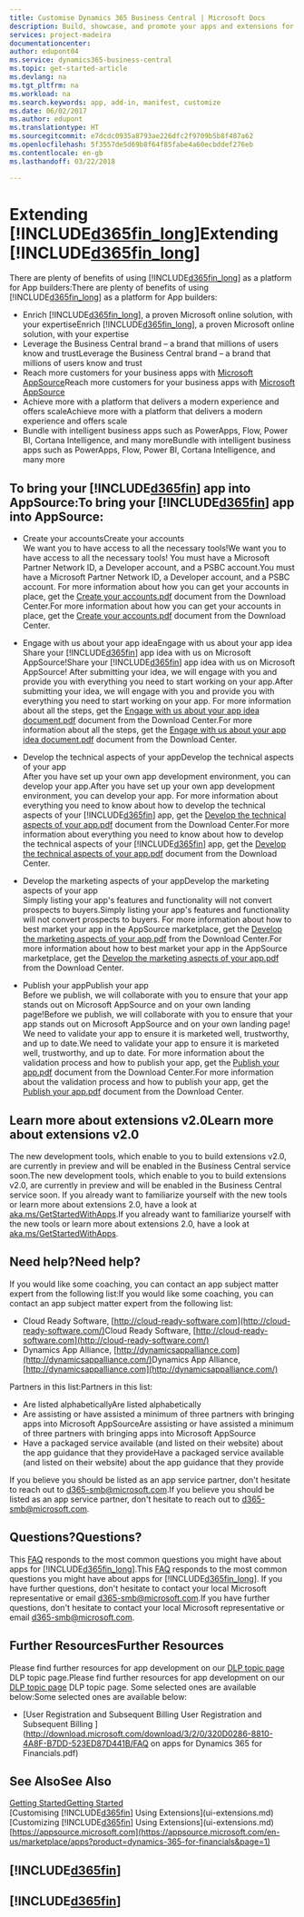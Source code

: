 ```yaml
---
title: Customise Dynamics 365 Business Central | Microsoft Docs
description: Build, showcase, and promote your apps and extensions for Business Central .
services: project-madeira
documentationcenter: 
author: edupont04
ms.service: dynamics365-business-central
ms.topic: get-started-article
ms.devlang: na
ms.tgt_pltfrm: na
ms.workload: na
ms.search.keywords: app, add-in, manifest, customize
ms.date: 06/02/2017
ms.author: edupont
ms.translationtype: HT
ms.sourcegitcommit: e7dcdc0935a8793ae226dfc2f9709b5b8f487a62
ms.openlocfilehash: 5f3557de5d69b8f64f85fabe4a60ecbddef276eb
ms.contentlocale: en-gb
ms.lasthandoff: 03/22/2018

---
```

# <a name="extending-included365finlongincludesd365finlongmdmd"></a><span data-ttu-id="1bbc1-103">Extending [!INCLUDE[d365fin_long](includes/d365fin_long_md.md)]</span><span class="sxs-lookup"><span data-stu-id="1bbc1-103">Extending [!INCLUDE[d365fin_long](includes/d365fin_long_md.md)]</span></span>
<span data-ttu-id="1bbc1-104">There are plenty of benefits of using [!INCLUDE[d365fin_long](includes/d365fin_long_md.md)] as a platform for App builders:</span><span class="sxs-lookup"><span data-stu-id="1bbc1-104">There are plenty of benefits of using [!INCLUDE[d365fin_long](includes/d365fin_long_md.md)] as a platform for App builders:</span></span>

* <span data-ttu-id="1bbc1-105">Enrich [!INCLUDE[d365fin_long](includes/d365fin_long_md.md)], a proven Microsoft online solution, with your expertise</span><span class="sxs-lookup"><span data-stu-id="1bbc1-105">Enrich [!INCLUDE[d365fin_long](includes/d365fin_long_md.md)], a proven Microsoft online solution, with your expertise</span></span>  
* <span data-ttu-id="1bbc1-106">Leverage the Business Central brand – a brand that millions of users know and trust</span><span class="sxs-lookup"><span data-stu-id="1bbc1-106">Leverage the Business Central brand – a brand that millions of users know and trust</span></span>  
* <span data-ttu-id="1bbc1-107">Reach more customers for your business apps with [Microsoft AppSource](https://appsource.microsoft.com/)</span><span class="sxs-lookup"><span data-stu-id="1bbc1-107">Reach more customers for your business apps with [Microsoft AppSource](https://appsource.microsoft.com/)</span></span>  
* <span data-ttu-id="1bbc1-108">Achieve more with a platform that delivers a modern experience and offers scale</span><span class="sxs-lookup"><span data-stu-id="1bbc1-108">Achieve more with a platform that delivers a modern experience and offers scale</span></span>  
* <span data-ttu-id="1bbc1-109">Bundle with intelligent business apps such as PowerApps, Flow, Power BI, Cortana Intelligence, and many more</span><span class="sxs-lookup"><span data-stu-id="1bbc1-109">Bundle with intelligent business apps such as PowerApps, Flow, Power BI, Cortana Intelligence, and many more</span></span>  

## <a name="to-bring-your-included365finincludesd365finmdmd-app-into-appsource"></a><span data-ttu-id="1bbc1-110">To bring your [!INCLUDE[d365fin](includes/d365fin_md.md)] app into AppSource:</span><span class="sxs-lookup"><span data-stu-id="1bbc1-110">To bring your [!INCLUDE[d365fin](includes/d365fin_md.md)] app into AppSource:</span></span>
+ <span data-ttu-id="1bbc1-111">Create your accounts</span><span class="sxs-lookup"><span data-stu-id="1bbc1-111">Create your accounts</span></span>  
<span data-ttu-id="1bbc1-112">We want you to have access to all the necessary tools!</span><span class="sxs-lookup"><span data-stu-id="1bbc1-112">We want you to have access to all the necessary tools!</span></span> <span data-ttu-id="1bbc1-113">You must have a Microsoft Partner Network ID, a Developer account, and a PSBC account.</span><span class="sxs-lookup"><span data-stu-id="1bbc1-113">You must have a Microsoft Partner Network ID, a Developer account, and a PSBC account.</span></span>
<span data-ttu-id="1bbc1-114">For more information about how you can get your accounts in place, get the [Create your accounts.pdf](https://go.microsoft.com/fwlink/?linkid=841514) document from the Download Center.</span><span class="sxs-lookup"><span data-stu-id="1bbc1-114">For more information about how you can get your accounts in place, get the [Create your accounts.pdf](https://go.microsoft.com/fwlink/?linkid=841514) document from the Download Center.</span></span>

+ <span data-ttu-id="1bbc1-115">Engage with us about your app idea</span><span class="sxs-lookup"><span data-stu-id="1bbc1-115">Engage with us about your app idea</span></span>  
<span data-ttu-id="1bbc1-116">Share your [!INCLUDE[d365fin](includes/d365fin_md.md)] app idea with us on Microsoft AppSource!</span><span class="sxs-lookup"><span data-stu-id="1bbc1-116">Share your [!INCLUDE[d365fin](includes/d365fin_md.md)] app idea with us on Microsoft AppSource!</span></span> <span data-ttu-id="1bbc1-117">After submitting your idea, we will engage with you and provide you with everything you need to start working on your app.</span><span class="sxs-lookup"><span data-stu-id="1bbc1-117">After submitting your idea, we will engage with you and provide you with everything you need to start working on your app.</span></span>
<span data-ttu-id="1bbc1-118">For more information about all the steps, get the [Engage with us about your app idea document.pdf](https://go.microsoft.com/fwlink/?linkid=841515) document from the Download Center.</span><span class="sxs-lookup"><span data-stu-id="1bbc1-118">For more information about all the steps, get the [Engage with us about your app idea document.pdf](https://go.microsoft.com/fwlink/?linkid=841515) document from the Download Center.</span></span>

+ <span data-ttu-id="1bbc1-119">Develop the technical aspects of your app</span><span class="sxs-lookup"><span data-stu-id="1bbc1-119">Develop the technical aspects of your app</span></span>    
<span data-ttu-id="1bbc1-120">After you have set up your own app development environment, you can develop your app.</span><span class="sxs-lookup"><span data-stu-id="1bbc1-120">After you have set up your own app development environment, you can develop your app.</span></span>
<span data-ttu-id="1bbc1-121">For more information about everything you need to know about how to develop the technical aspects of your [!INCLUDE[d365fin](includes/d365fin_md.md)] app, get the [Develop the technical aspects of your app.pdf](https://go.microsoft.com/fwlink/?linkid=841516) document from the Download Center.</span><span class="sxs-lookup"><span data-stu-id="1bbc1-121">For more information about everything you need to know about how to develop the technical aspects of your [!INCLUDE[d365fin](includes/d365fin_md.md)] app, get the [Develop the technical aspects of your app.pdf](https://go.microsoft.com/fwlink/?linkid=841516) document from the Download Center.</span></span>

+ <span data-ttu-id="1bbc1-122">Develop the marketing aspects of your app</span><span class="sxs-lookup"><span data-stu-id="1bbc1-122">Develop the marketing aspects of your app</span></span>  
<span data-ttu-id="1bbc1-123">Simply listing your app's features and functionality will not convert prospects to buyers.</span><span class="sxs-lookup"><span data-stu-id="1bbc1-123">Simply listing your app's features and functionality will not convert prospects to buyers.</span></span> <span data-ttu-id="1bbc1-124">For more information about how to best market your app in the AppSource marketplace, get the [Develop the marketing aspects of your app.pdf](https://go.microsoft.com/fwlink/?linkid=841518) from the Download Center.</span><span class="sxs-lookup"><span data-stu-id="1bbc1-124">For more information about how to best market your app in the AppSource marketplace, get the [Develop the marketing aspects of your app.pdf](https://go.microsoft.com/fwlink/?linkid=841518) from the Download Center.</span></span>

+ <span data-ttu-id="1bbc1-125">Publish your app</span><span class="sxs-lookup"><span data-stu-id="1bbc1-125">Publish your app</span></span>  
<span data-ttu-id="1bbc1-126">Before we publish, we will collaborate with you to ensure that your app stands out on Microsoft AppSource and on your own landing page!</span><span class="sxs-lookup"><span data-stu-id="1bbc1-126">Before we publish, we will collaborate with you to ensure that your app stands out on Microsoft AppSource and on your own landing page!</span></span> <span data-ttu-id="1bbc1-127">We need to validate your app to ensure it is marketed well, trustworthy, and up to date.</span><span class="sxs-lookup"><span data-stu-id="1bbc1-127">We need to validate your app to ensure it is marketed well, trustworthy, and up to date.</span></span>
<span data-ttu-id="1bbc1-128">For more information about the validation process and how to publish your app, get the [Publish your app.pdf](https://go.microsoft.com/fwlink/?linkid=841517) document from the Download Center.</span><span class="sxs-lookup"><span data-stu-id="1bbc1-128">For more information about the validation process and how to publish your app, get the [Publish your app.pdf](https://go.microsoft.com/fwlink/?linkid=841517) document from the Download Center.</span></span>

## <a name="learn-more-about-extensions-v20"></a><span data-ttu-id="1bbc1-129">Learn more about extensions v2.0</span><span class="sxs-lookup"><span data-stu-id="1bbc1-129">Learn more about extensions v2.0</span></span>
<span data-ttu-id="1bbc1-130">The new development tools, which enable to you to build extensions v2.0, are currently in preview and will be enabled in the Business Central  service soon.</span><span class="sxs-lookup"><span data-stu-id="1bbc1-130">The new development tools, which enable to you to build extensions v2.0, are currently in preview and will be enabled in the Business Central  service soon.</span></span> <span data-ttu-id="1bbc1-131">If you already want to familiarize yourself with the new tools or learn more about extensions 2.0, have a look at [aka.ms/GetStartedWithApps](http://aka.ms/GetStartedWithApps).</span><span class="sxs-lookup"><span data-stu-id="1bbc1-131">If you already want to familiarize yourself with the new tools or learn more about extensions 2.0, have a look at [aka.ms/GetStartedWithApps](http://aka.ms/GetStartedWithApps).</span></span>  

## <a name="need-help"></a><span data-ttu-id="1bbc1-132">Need help?</span><span class="sxs-lookup"><span data-stu-id="1bbc1-132">Need help?</span></span>
<span data-ttu-id="1bbc1-133">If you would like some coaching, you can contact an app subject matter expert from the following list:</span><span class="sxs-lookup"><span data-stu-id="1bbc1-133">If you would like some coaching, you can contact an app subject matter expert from the following list:</span></span>

* <span data-ttu-id="1bbc1-134">Cloud Ready Software, [http://cloud-ready-software.com](http://cloud-ready-software.com/)</span><span class="sxs-lookup"><span data-stu-id="1bbc1-134">Cloud Ready Software, [http://cloud-ready-software.com](http://cloud-ready-software.com/)</span></span>  
* <span data-ttu-id="1bbc1-135">Dynamics App Alliance, [http://dynamicsappalliance.com](http://dynamicsappalliance.com/)</span><span class="sxs-lookup"><span data-stu-id="1bbc1-135">Dynamics App Alliance, [http://dynamicsappalliance.com](http://dynamicsappalliance.com/)</span></span>

<span data-ttu-id="1bbc1-136">Partners in this list:</span><span class="sxs-lookup"><span data-stu-id="1bbc1-136">Partners in this list:</span></span>

* <span data-ttu-id="1bbc1-137">Are listed alphabetically</span><span class="sxs-lookup"><span data-stu-id="1bbc1-137">Are listed alphabetically</span></span>  
* <span data-ttu-id="1bbc1-138">Are assisting or have assisted a minimum of three partners with bringing apps into Microsoft AppSource</span><span class="sxs-lookup"><span data-stu-id="1bbc1-138">Are assisting or have assisted a minimum of three partners with bringing apps into Microsoft AppSource</span></span>  
* <span data-ttu-id="1bbc1-139">Have a packaged service available (and listed on their website) about the app guidance that they provide</span><span class="sxs-lookup"><span data-stu-id="1bbc1-139">Have a packaged service available (and listed on their website) about the app guidance that they provide</span></span>  

<span data-ttu-id="1bbc1-140">If you believe you should be listed as an app service partner, don't hesitate to reach out to [d365-smb@microsoft.com](mailto:d365-smb@microsoft.com).</span><span class="sxs-lookup"><span data-stu-id="1bbc1-140">If you believe you should be listed as an app service partner, don't hesitate to reach out to [d365-smb@microsoft.com](mailto:d365-smb@microsoft.com).</span></span>

## <a name="questions"></a><span data-ttu-id="1bbc1-141">Questions?</span><span class="sxs-lookup"><span data-stu-id="1bbc1-141">Questions?</span></span>
<span data-ttu-id="1bbc1-142">This [FAQ](https://go.microsoft.com/fwlink/?linkid=841520) responds to the most common questions you might have about apps for [!INCLUDE[d365fin_long](includes/d365fin_long_md.md)].</span><span class="sxs-lookup"><span data-stu-id="1bbc1-142">This [FAQ](https://go.microsoft.com/fwlink/?linkid=841520) responds to the most common questions you might have about apps for [!INCLUDE[d365fin_long](includes/d365fin_long_md.md)].</span></span> <span data-ttu-id="1bbc1-143">If you have further questions, don't hesitate to contact your local Microsoft representative or email [d365-smb@microsoft.com](mailto:d365-smb@microsoft.com).</span><span class="sxs-lookup"><span data-stu-id="1bbc1-143">If you have further questions, don't hesitate to contact your local Microsoft representative or email [d365-smb@microsoft.com](mailto:d365-smb@microsoft.com).</span></span>

## <a name="further-resources"></a><span data-ttu-id="1bbc1-144">Further Resources</span><span class="sxs-lookup"><span data-stu-id="1bbc1-144">Further Resources</span></span>
<span data-ttu-id="1bbc1-145">Please find further resources for app development on our [DLP topic page](https://mbspartner.microsoft.com/BFI/Topic/76) DLP topic page.</span><span class="sxs-lookup"><span data-stu-id="1bbc1-145">Please find further resources for app development on our [DLP topic page](https://mbspartner.microsoft.com/BFI/Topic/76) DLP topic page.</span></span> <span data-ttu-id="1bbc1-146">Some selected ones are available below:</span><span class="sxs-lookup"><span data-stu-id="1bbc1-146">Some selected ones are available below:</span></span>
-   [<span data-ttu-id="1bbc1-147">User Registration and Subsequent Billing </span><span class="sxs-lookup"><span data-stu-id="1bbc1-147">User Registration and Subsequent Billing </span></span>](http://download.microsoft.com/download/3/2/0/320D0286-8810-4A8F-B7DD-523ED87D441B/FAQ on apps for Dynamics 365 for Financials.pdf)



## <a name="see-also"></a><span data-ttu-id="1bbc1-148">See Also</span><span class="sxs-lookup"><span data-stu-id="1bbc1-148">See Also</span></span>
[<span data-ttu-id="1bbc1-149">Getting Started</span><span class="sxs-lookup"><span data-stu-id="1bbc1-149">Getting Started</span></span>](product-get-started.md)  
<span data-ttu-id="1bbc1-150">[Customising [!INCLUDE[d365fin](includes/d365fin_md.md)] Using Extensions](ui-extensions.md)</span><span class="sxs-lookup"><span data-stu-id="1bbc1-150">[Customizing [!INCLUDE[d365fin](includes/d365fin_md.md)] Using Extensions](ui-extensions.md)</span></span>  
[https://appsource.microsoft.com](https://appsource.microsoft.com/en-us/marketplace/apps?product=dynamics-365-for-financials&page=1)  

## [!INCLUDE[d365fin](includes/free_trial_md.md)]  
## [!INCLUDE[d365fin](includes/training_link_md.md)]

